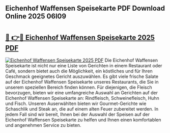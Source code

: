 ## Eichenhof Waffensen Speisekarte PDF Download Online 2025 06l09

# <h2><a href="http://gcdpygn.nevu.top/?p=Eichenhof+Waffensen+Speisekarte">🔗 👉🔴 Eichenhof Waffensen Speisekarte 2025 PDF</a></h2>

[![Eichenhof Waffensen Speisekarte 2025 PDF](https://i.imgur.com/dBaPXMq.png)](http://gcdpygn.nevu.top/?p=Eichenhof+Waffensen+Speisekarte)
Die Eichenhof Waffensen Speisekarte ist nicht nur eine Liste von Gerichten in einem Restaurant oder Café, sondern bietet auch die Möglichkeit, ein köstliches und für Ihren Geschmack geeignetes Gericht auszuwählen. Es gibt viele frische Salate auf der Eichenhof Waffensen Speisekarte unseres Restaurants, die Sie in unserem speziellen Bereich finden können. Für diejenigen, die Fleisch bevorzugen, bieten wir eine umfangreiche Auswahl an Gerichten auf der Eichenhof Waffensen Speisekarte an: Rindfleisch, Schweinefleisch, Huhn und Fisch. Unseren Auserwählten bieten wir Gourmet-Gerichte wie Schaschlik und Steak an, die auf einem alten Feuer zubereitet werden. In jedem Fall sind wir bereit, Ihnen bei der Auswahl der Speisen auf der Eichenhof Waffensen Speisekarte zu helfen und Ihnen einen komfortablen und angenehmen Service zu bieten.
